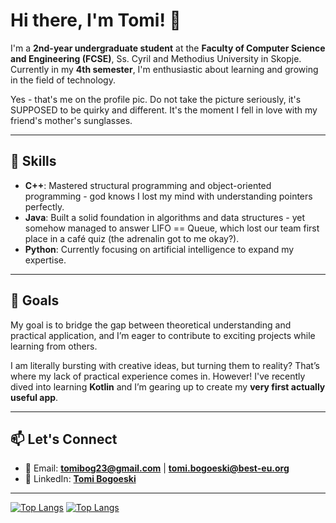 # Hi there, I'm Tomi! 👋
I'm a **2nd-year undergraduate student** at the **Faculty of Computer Science and Engineering (FCSE)**, Ss. Cyril and Methodius University in Skopje. Currently in my **4th semester**, I'm enthusiastic about learning and growing in the field of technology.  

Yes - that's me on the profile pic. Do not take the picture seriously, it's SUPPOSED to be quirky and different. It's the moment I fell in love with my friend's mother's sunglasses.

---

## 🔧 Skills  

- **C++**: Mastered structural programming and object-oriented programming - god knows I lost my mind with understanding pointers perfectly.  
- **Java**: Built a solid foundation in algorithms and data structures - yet somehow managed to answer LIFO == Queue, which lost our team first place in a café quiz (the adrenalin got to me okay?).  
- **Python**: Currently focusing on artificial intelligence to expand my expertise.

---

## 🎯 Goals  

My goal is to bridge the gap between theoretical understanding and practical application, and I’m eager to contribute to exciting projects while learning from others. 

I am literally bursting with creative ideas, but turning them to reality? That’s where my lack of practical experience comes in. However! I've recently dived into learning **Kotlin** and I’m gearing up to create my **very first actually useful app**.

---

## 📫 Let's Connect  

- 📧 Email: **[tomibog23@gmail.com](mailto:tomibog23@gmail.com)** | **[tomi.bogoeski@best-eu.org](mailto:tomi.bogoeski@best-eu.org)**  
- 🔗 LinkedIn: **[Tomi Bogoeski](https://www.linkedin.com/in/tomi-bogoeski-72869023a/)**  

---

[![Top Langs](https://github-readme-stats.vercel.app/api/top-langs/?username=tomi-beep&layout=pie&theme=dracula)](https://github.com/anuraghazra/github-readme-stats)
[![Top Langs](https://github-readme-stats.vercel.app/api/top-langs/?username=tomi-beep&theme=dracula)](https://github.com/anuraghazra/github-readme-stats)
